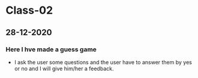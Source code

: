 # Class-02 #

## 28-12-2020 ##

### Here I hve made a guess game ###
- I ask the user some questions and the user have to answer them by yes or no and I will give him/her a feedback.
